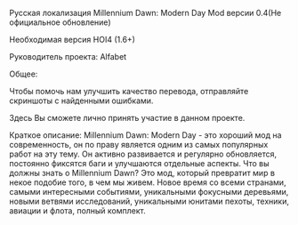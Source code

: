 Русская локализация Millennium Dawn: Modern Day Mod версии 0.4(Не официальное обновление)

Необходимая версия HOI4 (1.6+)

Руководитель проекта: Alfabet

Общее:

Чтобы помочь нам улучшить качество перевода, отправляйте скриншоты с найденными ошибками. 

Здесь Вы сможете лично принять участие в данном проекте.

Краткое описание:
Millennium Dawn: Modern Day - это хороший мод на современность, он по праву является одним из самых популярных работ на эту тему. Он активно развивается и регулярно обновляется, постоянно фиксятся баги и улучшаются отдельные аспекты. 
Что вы должны знать о Millennium Dawn? Это мод, который превратит мир в некое подобие того, в чем мы живем. Новое время со всеми странами, самыми интересными событиями, уникальными фокусными деревьями, новыми ветвями исследований, уникальными юнитами пехоты, техники, авиации и флота, полный комплект. 
